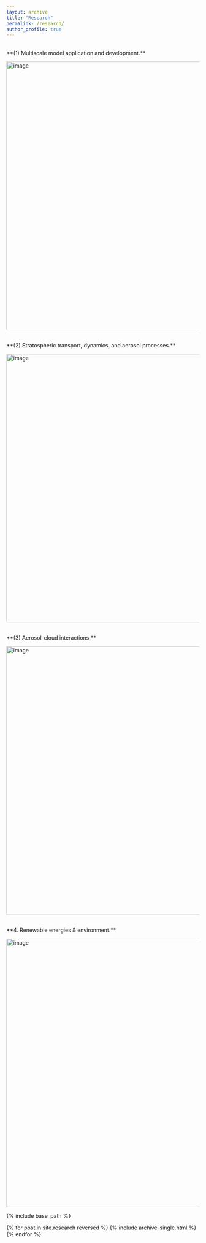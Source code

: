 ```yaml
---
layout: archive
title: "Research"
permalink: /research/
author_profile: true
---
```


<br />
**(1) Multiscale model application and development.** <br />


<img align="center" width="700" alt="image" src="https://github.com/hongwei8sun/hongwei8sun.github.io/assets/45275555/8123c592-f33e-4915-b6f7-f43843e585c1"> <br />

<br />
**(2) Stratospheric transport, dynamics, and aerosol processes.** <br />

<img align="center" width="700" alt="image" src="https://github.com/hongwei8sun/hongwei8sun.github.io/assets/45275555/cab7f734-2ca9-4022-a6bd-4fb179fca3b9"> <br />


<br />
**(3) Aerosol-cloud interactions.** <br />

<img align="center" width="700" alt="image" src="https://github.com/hongwei8sun/hongwei8sun.github.io/assets/45275555/9e78ec97-fd5c-4517-a76d-9f04e261a0f3"> <br />

<br />
**4. Renewable energies & environment.** <br />

<img align="center" width="700" alt="image" src="https://github.com/hongwei8sun/hongwei8sun.github.io/assets/45275555/f5cf37f5-b875-4cd6-8cd8-627ec6ea75b7"> <br />


{% include base_path %}

{% for post in site.research reversed %}
  {% include archive-single.html %}
{% endfor %}
